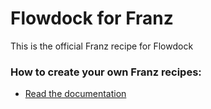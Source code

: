 # Flowdock for Franz
This is the official Franz recipe for Flowdock

### How to create your own Franz recipes:
* [Read the documentation](https://github.com/meetfranz/plugins)

